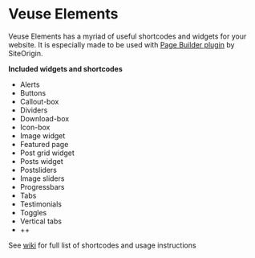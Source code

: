 Veuse Elements
===========

Veuse Elements has a myriad of useful shortcodes and widgets for your website. It is especially made to be used with <a href="http://wordpress.org/plugins/siteorigin-panels/">Page Builder plugin</a> by SiteOrigin.

<b>Included widgets and shortcodes</b>
- Alerts
- Buttons
- Callout-box
- Dividers
- Download-box
- Icon-box
- Image widget
- Featured page
- Post grid widget
- Posts widget
- Postsliders
- Image sliders
- Progressbars
- Tabs
- Testimonials
- Toggles
- Vertical tabs
- ++



See <a href="https://github.com/veuse/veuse-elements/wiki">wiki</a> for full list of shortcodes and usage instructions

